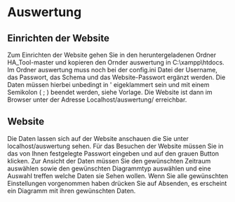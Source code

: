 # Auswertung

## Einrichten der Website
Zum Einrichten der Website gehen Sie in den heruntergeladenen Ordner HA_Tool-master und kopieren den Ornder auswertung in 
C:\xampp\htdocs. Im Ordner auswertung muss noch bei der config.ini Datei der Username, das Passwort, das Schema und 
das Website-Passwort ergänzt werden. Die Daten müssen hierbei unbedingt in ' eigeklammert sein und mit einem Semikolon ( ; ) beendet werden, siehe Vorlage. Die Website ist dann im  Browser unter der Adresse Localhost/auswertung/ erreichbar.


## Website
Die Daten lassen sich auf der Website anschauen die Sie unter localhost/auswertung sehen. Für das Besuchen der Website müssen 
Sie in das von Ihnen festgelegte Passwort eingeben und auf den grauen Button klicken. Zur Ansicht der Daten müssen Sie den 
gewünschten Zeitraum auswählen sowie den gewünschten Diagrammtyp auswählen und eine Auswahl treffen welche Daten sie Sehen wollen.
Wenn Sie alle gewünschten Einstellungen vorgenommen haben drücken Sie auf Absenden, es erscheint ein Diagramm mit ihren gewünschten Daten.
